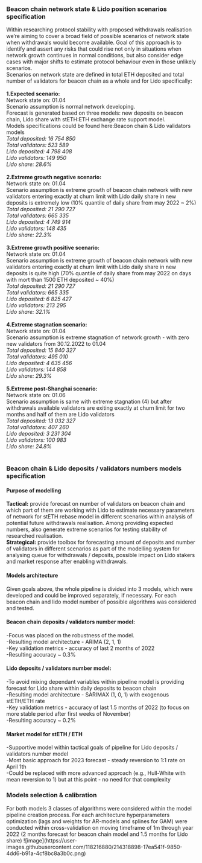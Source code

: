 <h3>Beacon chain network state & Lido position scenarios specification</h3>

Within researching protocol stability with proposed withdrawals realisation we’re aiming to cover a broad field of possible scenarios of network state when withdrawals would become available. Goal of this approach is to identify and assert any risks that could rise not only in situations when network growth continues in normal conditions, but also consider edge cases with major shifts to estimate protocol behaviour even in those unlikely scenarios.
<br>
Scenarios on network state are defined in total ETH deposited and total number of validators for beacon chain as a whole and for Lido specifically:<br><br>
<b>1.Expected scenario:</b><br>
Network state on: 01.04<br>
Scenario assumption is normal network developing.<br>
Forecast is generated based on three models: new deposits on beacon chain, Lido share with stETH:ETH exchange rate support model.<br>
Models specifications could be found here:Beacon chain & Lido validators models<br>
*Total deposited: 16 754 850<br>
Total validators: 523 589<br>
Lido deposited: 4 798 408<br>
Lido validators: 149 950*<br>
*Lido share: 28.6%* <br><br>
<b>2.Extreme  growth negative scenario:</b><br>
Network state on: 01.04<br>
Scenario assumption is extreme growth of beacon chain network with new validators entering exactly at churn limit with Lido daily share in new deposits is extremely low (10% quantile of daily share from may 2022 ~ 2%)<br>
*Total deposited: 21 290 727<br>
Total validators: 665 335<br>
Lido deposited: 4 749 914<br>
Lido validators: 148 435*<br>
*Lido share: 22.3%* <br><br>
<b>3.Extreme  growth positive scenario:</b><br>
Network state on: 01.04<br>
Scenario assumption is extreme growth of beacon chain network with new validators entering exactly at churn limit with Lido daily share in new deposits is quite high (70% quantile of daily share from may 2022 on days with mort than 1500 ETH deposited ~ 40%)<br>
*Total deposited: 21 290 727<br>
Total validators: 665 335<br>
Lido deposited: 6 825 427<br>
Lido validators: 213 295*<br>
*Lido share: 32.1%* <br><br>
<b>4.Extreme  stagnation scenario:</b><br>
Network state on: 01.04<br>
Scenario assumption is extreme stagnation of network growth - with zero new validators from 30.12.2022 to 01.04<br>
*Total deposited: 15 840 327<br>
Total validators: 495 010<br>
Lido deposited: 4 635 456<br>
Lido validators: 144 858*<br>
*Lido share: 29.3%* <br><br>
<b>5.Extreme  post-Shanghai scenario:</b><br>
Network state on: 01.06<br>
Scenario assumption is same with extreme stagnation (4) but after withdrawals available validators are exiting exactly at churn limit for two months and half of them are Lido validators<br>
*Total deposited: 13 032 327<br>
Total validators: 407 260<br>
Lido deposited: 3 231 304<br>
Lido validators: 100 983*<br>
*Lido share: 24.8%* <br><br>



<h3>Beacon chain & Lido deposits / validators numbers models specification</h3>
<h4>Purpose of modelling </h4>
<b>Tactical:</b> provide forecast on number of validators on beacon chain and which part of them are working with Lido to estimate necessary parameters of network for stETH rebase model in different scenarios within analysis of potential future withdrawals realisation. Among providing expected numbers, also generate extreme scenarios for testing stability of researched realisation. <br>
<b>Strategical:</b> provide toolbox for forecasting amount of deposits and number of validators in different scenarios as part of the modelling system for analysing queue for withdrawals / deposits, possible impact on Lido stakers and market response after enabling withdrawals.
<h4>Models architecture</h4>
Given goals above, the whole pipeline is divided into 3 models, which were developed and could be improved separately, if necessary.
For each beacon chain and lido model number of possible algorithms was considered and tested. <br>
<h4>Beacon chain deposits / validators number model:</h4>
-Focus was placed on the robustness of the model.<br>
-Resulting model architecture - ARIMA (2, 1, 1)<br>
-Key validation metrics - accuracy of last 2 months of 2022<br>
-Resulting accuracy ~ 0.3%<br>
<h4>Lido deposits / validators number model:</h4>
-To avoid mixing dependant variables within pipeline model is providing forecast for Lido share within daily deposits to beacon chain<br>
-Resulting model architecture - SARIMAX (1, 0, 1) with exogenous stETH/ETH rate<br>
-Key validation metrics - accuracy of last 1.5 months of 2022 (to focus on more stable period after first weeks of November)<br>
-Resulting accuracy ~ 0.2%<br>
<h4>Market model for stETH / ETH</h4>
-Supportive model within tactical goals of pipeline for Lido deposits / validators number model<br>
-Most basic approach for 2023 forecast - steady reversion to 1:1 rate on April 1th<br>
-Could be replaced with more advanced approach (e.g., Hull-White with mean reversion to 1) but at this point - no need for that complexity


<h3>Models selection & calibration</h3>
For both models 3 classes of algorithms were considered within the model pipeline creation process.
For each architecture hyperparameters optimization (lags and weights for AR-models and splines for GAM) were conducted within cross-validation on moving timeframe of 1m through year 2022 (2 months forecast for beacon chain model and 1.5 months for Lido share)
![image](https://user-images.githubusercontent.com/118216880/214318898-17ea541f-9850-4dd6-b91a-4cf8bc8a3b0c.png)


